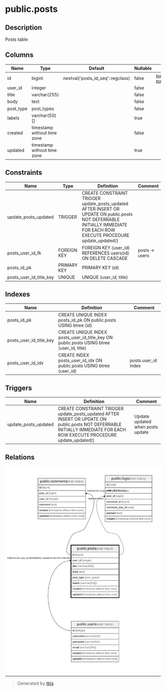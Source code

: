 # public.posts

## Description

Posts table

## Columns

| Name      | Type                        | Default                           | Nullable | Children                                                            | Parents                         | Comment              |
| --------- | --------------------------- | --------------------------------- | -------- | ------------------------------------------------------------------- | ------------------------------- | -------------------- |
| id        | bigint                      | nextval('posts_id_seq'::regclass) | false    | [public.comments](public.comments.md) [public.logs](public.logs.md) |                                 |                      |
| user_id   | integer                     |                                   | false    |                                                                     | [public.users](public.users.md) |                      |
| title     | varchar(255)                |                                   | false    |                                                                     |                                 |                      |
| body      | text                        |                                   | false    |                                                                     |                                 | post body            |
| post_type | post_types                  |                                   | false    |                                                                     |                                 | public/private/draft |
| labels    | varchar(50)[]               |                                   | true     |                                                                     |                                 |                      |
| created   | timestamp without time zone |                                   | false    |                                                                     |                                 |                      |
| updated   | timestamp without time zone |                                   | true     |                                                                     |                                 |                      |

## Constraints

| Name                    | Type        | Definition                                                                                                                                                               | Comment        |
| ----------------------- | ----------- | ------------------------------------------------------------------------------------------------------------------------------------------------------------------------ | -------------- |
| update_posts_updated    | TRIGGER     | CREATE CONSTRAINT TRIGGER update_posts_updated AFTER INSERT OR UPDATE ON public.posts NOT DEFERRABLE INITIALLY IMMEDIATE FOR EACH ROW EXECUTE PROCEDURE update_updated() |                |
| posts_user_id_fk        | FOREIGN KEY | FOREIGN KEY (user_id) REFERENCES users(id) ON DELETE CASCADE                                                                                                             | posts -> users |
| posts_id_pk             | PRIMARY KEY | PRIMARY KEY (id)                                                                                                                                                         |                |
| posts_user_id_title_key | UNIQUE      | UNIQUE (user_id, title)                                                                                                                                                  |                |

## Indexes

| Name                    | Definition                                                                               | Comment             |
| ----------------------- | ---------------------------------------------------------------------------------------- | ------------------- |
| posts_id_pk             | CREATE UNIQUE INDEX posts_id_pk ON public.posts USING btree (id)                         |                     |
| posts_user_id_title_key | CREATE UNIQUE INDEX posts_user_id_title_key ON public.posts USING btree (user_id, title) |                     |
| posts_user_id_idx       | CREATE INDEX posts_user_id_idx ON public.posts USING btree (user_id)                     | posts.user_id index |

## Triggers

| Name                 | Definition                                                                                                                                                               | Comment                          |
| -------------------- | ------------------------------------------------------------------------------------------------------------------------------------------------------------------------ | -------------------------------- |
| update_posts_updated | CREATE CONSTRAINT TRIGGER update_posts_updated AFTER INSERT OR UPDATE ON public.posts NOT DEFERRABLE INITIALLY IMMEDIATE FOR EACH ROW EXECUTE PROCEDURE update_updated() | Update updated when posts update |

## Relations

![er](public.posts.svg)

---

> Generated by [tbls](https://github.com/k1LoW/tbls)
